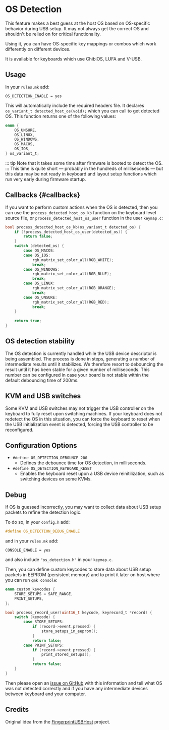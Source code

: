 # OS Detection

This feature makes a best guess at the host OS based on OS-specific behavior during USB setup. It may not always get the correct OS and shouldn't be relied on for critical functionality.

Using it, you can have OS-specific key mappings or combos which work differently on different devices.

It is available for keyboards which use ChibiOS, LUFA and V-USB.

## Usage

In your `rules.mk` add:

```make
OS_DETECTION_ENABLE = yes
```

This will automatically include the required headers file. It declares `os_variant_t detected_host_os(void);` which you can call to get detected OS. This function returns one of the following values:

```c
enum {
    OS_UNSURE,
    OS_LINUX,
    OS_WINDOWS,
    OS_MACOS,
    OS_IOS,
} os_variant_t;
```

::: tip
Note that it takes some time after firmware is booted to detect the OS.
:::
This time is quite short — probably in the hundreds of milliseconds — but this data may be not ready in keyboard and layout setup functions which run very early during firmware startup.

## Callbacks {#callbacks}

If you want to perform custom actions when the OS is detected, then you can use the `process_detected_host_os_kb` function on the keyboard level source file, or `process_detected_host_os_user` function in the user `keymap.c`:

```c
bool process_detected_host_os_kb(os_variant_t detected_os) {
    if (!process_detected_host_os_user(detected_os)) {
        return false;
    }
    switch (detected_os) {
        case OS_MACOS:
        case OS_IOS:
            rgb_matrix_set_color_all(RGB_WHITE);
            break;
        case OS_WINDOWS:
            rgb_matrix_set_color_all(RGB_BLUE);
            break;
        case OS_LINUX:
            rgb_matrix_set_color_all(RGB_ORANGE);
            break;
        case OS_UNSURE:
            rgb_matrix_set_color_all(RGB_RED);
            break;
    }
    
    return true;
}
```

## OS detection stability

The OS detection is currently handled while the USB device descriptor is being assembled. The process is done in steps, generating a number of intermediate results until it stabilizes. We therefore resort to debouncing the result until it has been stable for a given number of milliseconds. This number can be configured in case your board is not stable within the default debouncing time of 200ms.

## KVM and USB switches

Some KVM and USB switches may not trigger the USB controller on the keyboard to fully reset upon switching machines. If your keyboard does not redetect the OS in this situation, you can force the keyboard to reset when the USB initialization event is detected, forcing the USB controller to be reconfigured.

## Configuration Options

* `#define OS_DETECTION_DEBOUNCE 200`
  * Defines the debounce time for OS detection, in milliseconds.
* `#define OS_DETECTION_KEYBOARD_RESET`
  * Enables the keyboard reset upon a USB device reinitilization, such as switching devices on some KVMs.

## Debug

If OS is guessed incorrectly, you may want to collect data about USB setup packets to refine the detection logic.

To do so, in your `config.h` add:

```c
#define OS_DETECTION_DEBUG_ENABLE
```

and in your `rules.mk` add:

```make
CONSOLE_ENABLE = yes
```

and also include `"os_detection.h"` in your `keymap.c`.

Then, you can define custom keycodes to store data about USB setup packets in EEPROM (persistent memory) and to print it later on host where you can run `qmk console`:

```c
enum custom_keycodes {
    STORE_SETUPS = SAFE_RANGE,
    PRINT_SETUPS,
};

bool process_record_user(uint16_t keycode, keyrecord_t *record) {
    switch (keycode) {
        case STORE_SETUPS:
            if (record->event.pressed) {
                store_setups_in_eeprom();
            }
            return false;
        case PRINT_SETUPS:
            if (record->event.pressed) {
                print_stored_setups();
            }
            return false;
    }
}
```

Then please open an [issue on GitHub](https://github.com/qmk/qmk_firmware/issues) with this information and tell what OS was not detected correctly and if you have any intermediate devices between keyboard and your computer.


## Credits

Original idea from the [FingerprintUSBHost](https://github.com/keyboardio/FingerprintUSBHost) project.

